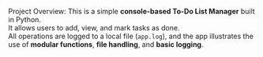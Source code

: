 ﻿Project Overview:
This is a simple **console-based To-Do List Manager** built in Python.  
It allows users to add, view, and mark tasks as done.  
All operations are logged to a local file (`app.log`), and the app illustrates
the use of **modular functions**, **file handling**, and **basic logging**.

